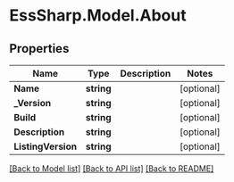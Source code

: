 # EssSharp.Model.About

## Properties

Name | Type | Description | Notes
------------ | ------------- | ------------- | -------------
**Name** | **string** |  | [optional] 
**_Version** | **string** |  | [optional] 
**Build** | **string** |  | [optional] 
**Description** | **string** |  | [optional] 
**ListingVersion** | **string** |  | [optional] 

[[Back to Model list]](../README.md#documentation-for-models) [[Back to API list]](../README.md#documentation-for-api-endpoints) [[Back to README]](../README.md)

